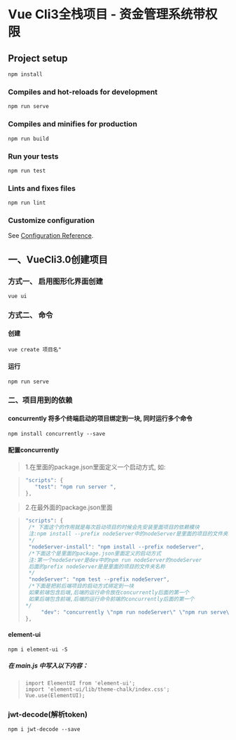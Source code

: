 # Vue Cli3全栈项目 - 资金管理系统带权限

## Project setup

`npm install`

### Compiles and hot-reloads for development

`npm run serve`

### Compiles and minifies for production

`npm run build`

### Run your tests

`npm run test`

### Lints and fixes files

`npm run lint`

### Customize configuration

See [Configuration Reference](https://cli.vuejs.org/config/).

## 一、VueCli3.0创建项目

### 方式一、 启用图形化界面创建

`vue ui`

### 方式二、 命令

#### 创建

`vue create 项目名"`

#### 运行

`npm run serve`

### 二、项目用到的依赖

#### concurrently 将多个终端启动的项目绑定到一块, 同时运行多个命令

`npm install concurrently --save`

#### 配置concurrently

> 1.在里面的package.json里面定义一个启动方式, 如:

> ```javascript
> "scripts": { 
>    "test": "npm run server ", 
> },
> ```

> 2.在最外面的package.json里面

> ```javascript
> "scripts": { 
>  /* 下面这个的作用就是每次启动项目的时候会先安装里面项目的依赖模块
>  注:npm install --prefix nodeServer中的nodeServer是里面的项目的文件夹名称 
>  */
>  "nodeServer-install": "npm install --prefix nodeServer", 
>  /*下面这个是里面的package.json里面定义的启动方式
>  注:第一个nodeServer是dev中的npm run nodeServer的nodeServer
>  后面的prefix nodeServer是是里面的项目的文件夹名称
>  */
>  "nodeServer": "npm test --prefix nodeServer", 
>  /*下面是把前后端项目的启动方式绑定到一块
>  如果前端包含后端,后端的运行命令放在concurrently后面的第一个
>  如果后端包含前端,后端的运行命令前端的concurrently后面的第一个
> */
>      "dev": "concurrently \"npm run nodeServer\" \"npm run serve\""
> },
> ```

#### element-ui

`npm i element-ui -S`

##### 在 main.js 中写入以下内容：

> ```
> import ElementUI from 'element-ui'; 
> import 'element-ui/lib/theme-chalk/index.css'; 
> Vue.use(ElementUI);
> ```

### jwt-decode(解析token)

`npm i jwt-decode --save`
